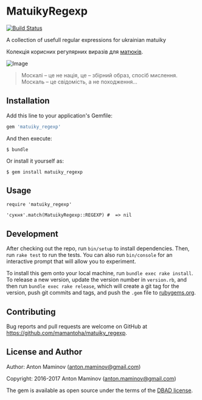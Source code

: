 # MatuikyRegexp

[![Build Status][travis_badge]][travis]

A collection of usefull regular expressions for ukrainian matuiky

Колекція корисних регулярних виразів для [матюків](https://uk.wikipedia.org/wiki/Ненормативна_лексика).

![Image](https://raw.github.com/mamantoha/matuiky_regexp/master/image.png)

>  Москалі – це не нація, це – збірний образ, спосіб мислення. Москаль – це свідомість, а не походження...


## Installation

Add this line to your application's Gemfile:

```ruby
gem 'matuiky_regexp'
```

And then execute:

```
$ bundle
```

Or install it yourself as:

```
$ gem install matuiky_regexp
```

## Usage

```
require 'matuiky_regexp'

'сукня'.match(MatuikyRegexp::REGEXP) #  => nil
```

## Development

After checking out the repo, run `bin/setup` to install dependencies. Then, run `rake test` to run the tests. You can also run `bin/console` for an interactive prompt that will allow you to experiment.

To install this gem onto your local machine, run `bundle exec rake install`. To release a new version, update the version number in `version.rb`, and then run `bundle exec rake release`, which will create a git tag for the version, push git commits and tags, and push the `.gem` file to [rubygems.org](https://rubygems.org).

## Contributing

Bug reports and pull requests are welcome on GitHub at https://github.com/mamantoha/matuiky_regexp.


## License and Author

Author: Anton Maminov (anton.maminov@gmail.com)

Copyright: 2016-2017 Anton Maminov (anton.maminov@gmail.com)

The gem is available as open source under the terms of the [DBAD license](https://github.com/philsturgeon/dbad/blob/master/LICENSE.md).

[travis_badge]: http://img.shields.io/travis/mamantoha/matuiky_regexp.svg?style=flat
[travis]: https://travis-ci.org/mamantoha/matuiky_regexp
